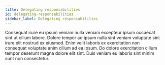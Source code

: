 ```yaml
---
title: Delegating responsabilities
id: delegating-responsabilities
sidebar_label: Delegating responsabilities
---
```


Consequat irure eu ipsum veniam nulla veniam excepteur ipsum occaecat sint ut cillum labore. Dolore tempor ad ipsum nulla sint veniam voluptate sint irure elit nostrud ex eiusmod. Enim velit laboris ex exercitation non consequat voluptate anim cillum ad ea ipsum. Do dolore exercitation cillum tempor deserunt magna dolore elit sint. Duis veniam eu laboris sint minim sunt non consectetur.

